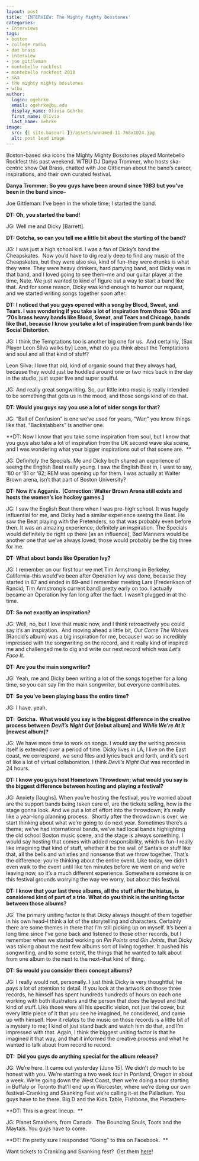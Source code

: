 ```yaml
---
layout: post
title: 'INTERVIEW: The Mighty Mighty Bosstones'
categories:
- Interviews
tags:
- boston
- college radio
- dat brass
- interview
- joe gittleman
- montebello rockfest
- montebello rockfest 2018
- ska
- the mighty mighty bosstones
- wtbu
author:
  login: ogehrke
  email: ogehrke@bu.edu
  display_name: Olivia Gehrke
  first_name: Olivia
  last_name: Gehrke
image:
  src: {{ site.baseurl }}/assets/unnamed-11-768x1024.jpg
  alt: post lead image
---
```


Boston-based ska icons the Mighty Mighty Bosstones played Montebello Rockfest this past weekend. WTBU DJ Danya Trommer, who hosts ska-centric show Dat Brass, chatted with Joe Gittleman about the band’s career, inspirations, and their own curated festival.

**Danya Trommer: So you guys have been around since 1983 but you’ve been in the band since–**

Joe Gittleman: I’ve been in the whole time; I started the band.  

**DT: Oh, you started the band!**

JG: Well me and Dicky \[Barrett\].  

**DT: Gotcha, so can you tell me a little bit about the starting of the band?**  

JG: I was just a high school kid. I was a fan of Dicky’s band the Cheapskates.  Now you’d have to dig really deep to find any music of the Cheapskates, but they were also ska, kind of fun–they were drunks is what they were. They were heavy drinkers, hard partying band, and Dicky was in that band, and I loved going to see them–me and our guitar player at the time, Nate. We just wanted to kind of figure out a way to start a band like that. And for some reason, Dicky was kind enough to humor our request, and we started writing songs together soon after.

**DT: I noticed that you guys opened with a song by Blood, Sweat, and Tears. I was wondering if you take a lot of inspiration from those ‘60s and ‘70s brass heavy bands like Blood, Sweat, and Tears and Chicago, bands like that, because I know you take a lot of inspiration from punk bands like Social Distortion.**

JG: I think the Temptations too is another big one for us.  And certainly, \[Sax Player Leon Silva walks by\] Leon, what do you think about the Temptations and soul and all that kind of stuff?

Leon Silva: I love that old, kind of organic sound that they always had, because they would just be huddled around one or two mics back in the day in the studio, just super live and super soulful.

JG: And really great songwriting. So, our little intro music is really intended to be something that gets us in the mood, and those songs kind of do that.  

**DT: Would you guys say you use a lot of older songs for that?**

JG: “Ball of Confusion” is one we’ve used for years, “War,” you know things like that. “Backstabbers” is another one.  

**DT: Now I know that you take some inspiration from soul, but I know that you guys also take a lot of inspiration from the UK second wave ska scene, and I was wondering what your bigger inspirations out of that scene are.  **

JG: Definitely the Specials. Me and Dicky both shared an experience of seeing the English Beat really young. I saw the English Beat in, I want to say, ‘80 or ‘81 or ‘82; REM was opening up for them. I was actually at Walter Brown arena, isn’t that part of Boston University?

**DT: Now it’s Agganis.  \[Correction: Walter Brown Arena still exists and hosts the women’s ice hockey games.\]**

JG: I saw the English Beat there when I was pre-high school. It was hugely influential for me, and Dicky had a similar experience seeing the Beat. He saw the Beat playing with the Pretenders, so that was probably even before then. It was an amazing experience, definitely an inspiration. The Specials would definitely be right up there \[as an influence\], Bad Manners would be another one that we’ve always loved; those would probably be the big three for me.  

**DT: What about bands like Operation Ivy?**

JG: I remember on our first tour we met Tim Armstrong in Berkeley, California–this would’ve been after Operation Ivy was done, because they started in 87 and ended in 89–and I remember meeting Lars \[Frederikson of Rancid, Tim Armstrong’s current band\] pretty early on too. I actually became an Operation Ivy fan long after the fact. I wasn’t plugged in at the time.

**DT: So not exactly an inspiration?**

JG: Well, no, but I love that music now, and I think retroactively you could say it’s an inspiration.  And moving ahead a little bit, _Out Come The Wolves_ \[Rancid’s album\] was a big inspiration for me, because I was so incredibly impressed with the songwriting on the record, and it really kind of inspired me and challenged me to dig and write our next record which was _Let’s Face It_.  

**DT: Are you the main songwriter?**

JG: Yeah, me and Dicky been writing a lot of the songs together for a long time, so you can say I’m the main songwriter, but everyone contributes.  

**DT: So you’ve been playing bass the entire time?**

JG: I have, yeah.

**DT:  Gotcha.  What would you say is the biggest difference in the creative process between** **_Devil’s Night Out_** **\[debut album\] and** **_While We’re At It_** **\[newest album\]?**

JG: We have more time to work on songs. I would say the writing process itself is extended over a period of time. Dicky lives in LA, I live on the East coast, we correspond, we send files and lyrics back and forth, and it’s sort of like a lot of virtual collaboration. I think _Devil’s Night Out_ was recorded in 24 hours.

**DT: I know you guys host Hometown Throwdown; what would you say is the biggest difference between hosting and playing a festival?**

JG: Anxiety \[laughs\]. When you’re hosting the festival, you’re worried about are the support bands being taken care of, are the tickets selling, how is the stage gonna look. And we put a lot of effort into the throwdown; it’s really like a year-long planning process.  Shortly after the throwdown is over, we start thinking about what we’re going to do next year. Sometimes there’s a theme; we’ve had international bands, we’ve had local bands highlighting the old school Boston music scene, and the stage is always something. I would say hosting that comes with added responsibility, which is fun–I really like imagining that kind of stuff, whether it be the wall of Santa’s or stuff like that, all the bells and whistles and nonsense that we throw together. That’s the difference: you’re thinking about the entire event. Like today, we didn’t even walk to the event until like ten minutes before we went on and we’re leaving now, so it’s a much different experience. Somewhere someone is on this festival grounds worrying the way we worry, but about this festival.  

**DT: I know that your last three albums, all the stuff after the hiatus, is considered kind of part of a trio. What do you think is the uniting factor between those albums?**

JG: The primary uniting factor is that Dicky always thought of them together in his own head–I think a lot of the storytelling and characters. Certainly there are some themes in there that I’m still picking up on myself. It’s been a long time since I’ve gone back and listened to those other records, but I remember when we started working on _Pin Points and Gin Joints_, that Dicky was talking about the next few albums sort of living together. It pushed his songwriting, and to some extent, the things that he wanted to talk about from one album to the next to the next–that kind of thing.  

**DT: So would you consider them concept albums?**

JG: I really would not, personally. I just think Dicky is very thoughtful; he pays a lot of attention to detail. If you look at the artwork on those three records, he himself has spent hundreds hundreds of hours on each one working with both illustrators and the person that does the layout and that kind of stuff. Like those were all his specific vision, not just the cover, but every little piece of it that you see he imagined, he considered, and came up with himself. How it relates to the music on those records is a little bit of a mystery to me; I kind of just stand back and watch him do that, and I’m impressed with that. Again, I think the biggest uniting factor is that he imagined it that way, and that it informed the creative process and what he wanted to talk about from record to record.

**DT:  Did you guys do anything special for the album release?**

JG: We’re here. It came out yesterday \[June 15\]. We didn’t do much to be honest with you. We’re starting a two week tour in Portland, Oregon in about a week. We’re going down the West Coast, then we’re doing a tour starting in Buffalo or Toronto that’ll end up in Worcester, where we’re doing our own festival–Cranking and Skanking Fest we’re calling it–at the Palladium. You guys have to be there. Big D and the Kids Table, Fishbone, the Pietasters–

**DT: This is a great lineup.  **

JG: Planet Smashers, from Canada.  The Bouncing Souls, Toots and the Maytals. You guys have to come.  

**DT: I’m pretty sure I responded “Going” to this on Facebook.  **

Want tickets to Cranking and Skanking fest?  Get them [here](https://www.thepalladium.net/event/1691410-cranking-skanking-fest-worcester/)!